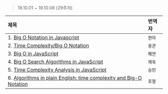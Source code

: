 > 19.10.01 ~ 19.10.08 (29주차)

| 제목 | 번역자 |
|:----|:---- |
| 1. [Big O Notation in Javascript](https://github.com/Lee-hyuna/33-js-concepts-kr/wiki/Big-O-Notation-in-JavaScript) | `현아` |
| 2. [Time Complexity/Big O Notation](https://medium.com/javascript-scene/time-complexity-big-o-notation-1a4310c3ee4b) | `용관` |
| 3. [Big O in JavaScript](https://medium.com/@gmedina229/big-o-in-javascript-36ff67766051) | `해연` |
| 4. [Big O Search Algorithms in JavaScript ](http://www.bradoncode.com/blog/2012/04/big-o-algorithm-examples-in-javascript.html) | `재욱` |
| 5. [Time Complexity Analysis in JavaScript](https://www.jenniferbland.com/time-complexity-analysis-in-javascript/) | `승민` |
| 6. [Algorithms in plain English: time complexity and Big-O Notation](https://github.com/Lee-hyuna/33-js-concepts-kr/wiki/Algorithms-in-plain-English:-time-complexity-and-Big-O-notation) | `호철` |
